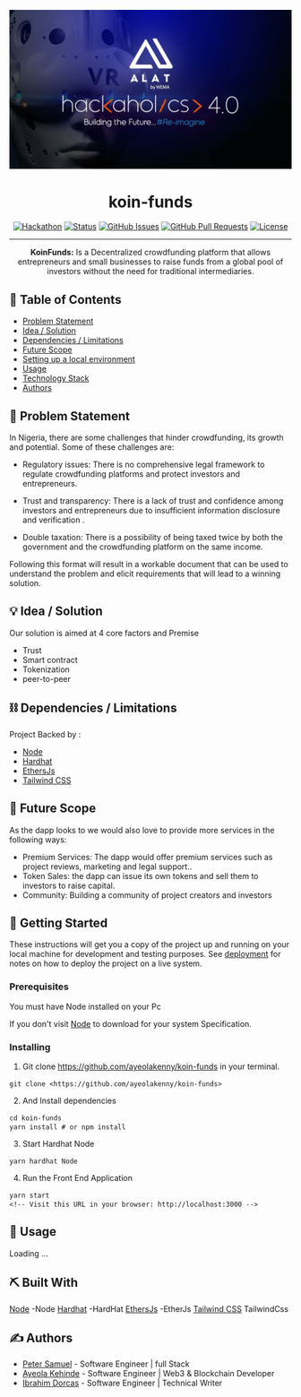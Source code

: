 <p align="center">
  <a href="" rel="noopener">
 <img src="/src/assets/images/maxresdefault.jpg" alt="Project logo"></a>
</p>
<h1 align="center">koin-funds</h1>

<div align="center">

[![Hackathon](https://img.shields.io/badge/hackathon-Hackaholics-orange.svg)](http://hackathon.url.com)
[![Status](https://img.shields.io/badge/status-active-success.svg)]() [![GitHub Issues](https://img.shields.io/github/issues/ayeolakenny/koin-funds.svg)](https://github.com/ayeolakenny/koin-funds/issues) [![GitHub Pull Requests](https://img.shields.io/github/issues-pr/ayeolakenny/koin-funds.svg)](https://github.com/ayeolakenny/koin-funds/pulls)
[![License](https://img.shields.io/badge/license-MIT-blue.svg)](LICENSE.md)

</div>

---

<p align="center">
<b>KoinFunds:</b> Is a Decentralized crowdfunding platform that allows entrepreneurs and small businesses to raise funds from a global pool of investors without the need for traditional intermediaries.
    <br>

</p>

## 📝 Table of Contents

- [Problem Statement](#problem_statement)
- [Idea / Solution](#idea)
- [Dependencies / Limitations](#limitations)
- [Future Scope](#future_scope)
- [Setting up a local environment](#getting_started)
- [Usage](#usage)
- [Technology Stack](#tech_stack)
- [Authors](#authors)

<!-- - [Contributing](../CONTRIBUTING.md) -->
<!-- - [Acknowledgments](#acknowledgments) -->

## 🧐 Problem Statement <a name = "problem_statement"></a>

In Nigeria, there are some challenges that hinder crowdfunding, its growth and potential. Some of these challenges are:

- Regulatory issues: There is no comprehensive legal framework to regulate crowdfunding platforms and protect investors and entrepreneurs.

- Trust and transparency: There is a lack of trust and confidence among investors and entrepreneurs due to insufficient information disclosure and verification .

- Double taxation: There is a possibility of being taxed twice by both the government and the crowdfunding platform on the same income.

Following this format will result in a workable document that can be used to understand the problem and elicit
requirements that will lead to a winning solution.

## 💡 Idea / Solution <a name = "idea"></a>

Our solution is aimed at 4 core factors and Premise

- Trust
- Smart contract
- Tokenization
- peer-to-peer

## ⛓️ Dependencies / Limitations <a name = "limitations"></a>

Project Backed by :

- [Node](https://nodejs.org)
- [Hardhat](<https://hardhat.org/>)
- [EthersJs](<https://ethers.org/>)
- [Tailwind CSS](<https://tailwindcss.com/>)

## 🚀 Future Scope <a name = "future_scope"></a>

As the dapp looks to we would also love to provide more services in the following ways:

- Premium Services: The dapp would offer premium services such as project reviews, marketing and legal support..
- Token Sales: the dapp can issue its own tokens and sell them to investors to raise capital.
- Community: Building a community of project creators and investors

## 🏁 Getting Started <a name = "getting_started"></a>

These instructions will get you a copy of the project up and running on your local machine for development
and testing purposes. See [deployment](#deployment) for notes on how to deploy the project on a live system.

### Prerequisites

You must have Node installed on your Pc

If you don't visit [Node](https://www.google.com/url?sa=t&rct=j&q=&esrc=s&source=web&cd=&cad=rja&uact=8&ved=2ahUKEwjMnPSdgO79AhVD7rsIHc4_Co0QFnoECAgQAQ&url=https%3A%2F%2Fnodejs.org%2Fen%2Fdownload&usg=AOvVaw1KKGKc_Mgv9UPW5EWXuSiV) to download for your system Specification.

### Installing

1. Git clone <https://github.com/ayeolakenny/koin-funds>
in your terminal.

```
git clone <https://github.com/ayeolakenny/koin-funds>
```

2. And Install dependencies

```
cd koin-funds
yarn install # or npm install
```

3. Start Hardhat Node

```
yarn hardhat Node
```

4. Run the Front End Application

```
yarn start 
<!-- Visit this URL in your browser: http://localhost:3000 -->
```

## 🎈 Usage <a name="usage"></a>

Loading ...

## ⛏️ Built With <a name = "tech_stack"></a>

[Node](https://nodejs.org) -Node
[Hardhat](<https://hardhat.org/>) -HardHat
[EthersJs](<https://ethers.org/>) -EtherJs
[Tailwind CSS](<https://tailwindcss.com/>) TailwindCss

## ✍️ Authors <a name = "authors"></a>

- [Peter Samuel](https://github.com/petsamuel) - Software Engineer | full Stack
- [Ayeola Kehinde](https://github.com/ayeolakenny) - Software Engineer | Web3 & Blockchain Developer
- [Ibrahim Dorcas](https://github.com/ayeolakenny) - Software Engineer | Technical Writer

<!-- See also the list of [contributors](https://github.com/kylelobo/The-Documentation-Compendium/contributors)
who participated in this project. -->

<!-- ## 🎉 Acknowledgments <a name = "acknowledgments"></a>

- Hat tip to anyone whose code was used
- Inspiration
- References -->
